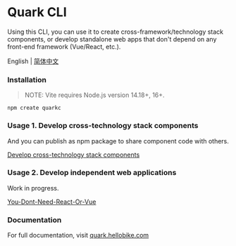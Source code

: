 # Quark CLI

Using this CLI, you can use it to create cross-framework/technology stack components, or develop standalone web apps that don't depend on any front-end framework (Vue/React, etc.).

English | [简体中文](./README.md)

### Installation

> NOTE: Vite requires Node.js version 14.18+, 16+.

```
npm create quarkc
```

### Usage 1. Develop cross-technology stack components

And you can publish as npm package to share component code with others.

[Develop cross-technology stack components](https://github.com/hellof2e/quark-cli/blob/main/template/application/component/README.md)

### Usage 2. Develop independent web applications

Work in progress.

[You-Dont-Need-React-Or-Vue](https://github.com/hellof2e/You-Dont-Need-React-Or-Vue)

### Documentation

For full documentation, visit [quark.hellobike.com](https://quark.hellobike.com)
